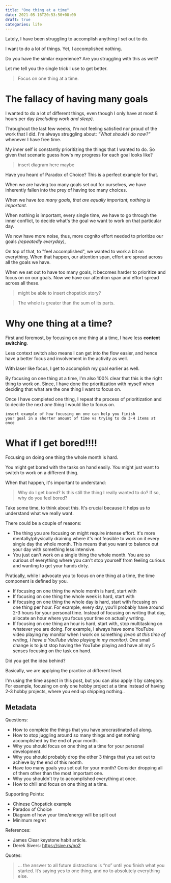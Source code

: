 ```yaml
---
title: "One thing at a time"
date: 2021-05-16T20:53:50+08:00
draft: true
categories: life
---
```


Lately, I have been struggling to accomplish anything I set out to do.

I want to do a lot of things. Yet, I accomplished nothing.

Do you have the similar experience? Are you struggling with this as well?

Let me tell you the single trick I use to get better.

> Focus on one thing at a time.

# The fallacy of having many goals

I wanted to do a lot of different things, even though I only have
at most 8 hours per day _(excluding work and sleep)_.

Throughout the last few weeks, I'm not feeling satisfied nor proud
of the work that I did. I'm always struggling about: _"What should I do now?"_
whenever I have free time.

My inner self is constantly prioritizing the things that I wanted to do.
So given that scenario guess how's my progress for each goal looks like?

> insert diagram here maybe

Have you heard of Paradox of Choice? This is a perfect example for that.

When we are having too many goals set out for ourselves,
we have inherently fallen into the prey of having too many choices.

When we have _too many goals, that are equally important, nothing is important._

When nothing is important, every single time, we have to go through the inner
conflict, to decide what's the goal we want to work on that particular day.

We now have more noise, thus, more cognito effort needed to prioritize our goals
_(repeatedly everyday)_,

On top of that, to "feel accomplished", we wanted to work a bit on everything.
When that happen, our attention span, effort are spread across all the goals
we have.

When we set out to have too many goals, it becomes harder to prioritize and
focus on on our goals. Now we have our attention span and effort spread
across all these.

> might be able to insert chopstick story?

> The whole is greater than the sum of its parts.


# Why one thing at a time?

First and foremost, by focusing on one thing at a time,
I have less **context switching**.

Less context switch also means I can get into the flow easier, and hence have
a better focus and involvement in the activity as well.

With laser like focus, I get to accomplish my goal earlier as well.

By focusing on one thing at a time, I'm also 100% clear that this is the right
thing to work on. Since, I have done the prioritization with myself when
deciding that what are the one thing I want to focus on.

Once I have completed one thing, I repeat the process of prioritization
and to decide the next _one thing_ I would like to focus on.

```
insert example of how focusing on one can help you finish
your goal in a shorter amount of time vs trying to do 3-4 items at once
```

# What if I get bored!!!!

Focusing on doing one thing the whole month is hard.

You might get bored with the tasks on hand easily. You might just want to
switch to work on a different thing.

When that happen, it's important to understand:

> Why do I get bored? Is this still the thing I really wanted to do?
> If so, why do you feel bored?

Take some time, to think about this. It's crucial because it helps us to
understand what we really want.

There could be a couple of reasons:

- The thing you are focusing on might require intense effort. It's more
  mentally/physically draining where it's not feasible to work on it every
  single day the whole month. This means that you want to balance out your day
  with something less intensive.
- You just can't work on a single thing the whole month. You are so curious of
  everything where you can't stop yourself from feeling curious and wanting to
  get your hands dirty.

Pratically, while I advocate you to focus on one thing at a time, the time
component is defined by you.

- If focusing on one thing the whole month is hard, start with
- If focusing on one thing the whole week is hard, start with
- If focusing on one thing the whole day is hard, start with focusing on one
  thing per hour. For example, every day, you'll probably have around 2-3 hours
  for your personal time. Instead of focusing on writing that day, allocate an
  hour where you focus your time on actually writing.
- If focusing on one thing an hour is hard, start with, stop
  multitasking on whatever you are doing. For example, I always have some
  YouTube video playing my monitor when I work on something _(even at this time
  of writing, I have a YouTube video playing in my monitor)_. One small change
  is to just stop having the YouTube playing and have all my 5 senses focusing
  on the task on hand.

Did you get the idea behind?

Basically, we are applying the practice at different level.

I'm using the time aspect in this post, but you can also apply
it by category. For example, focusing on only one hobby project at a time
instead of having 2-3 hobby projects, where you end up shipping nothing..

## Metadata
Questions:

- How to complete the things that you have procrastinated all along.
- How to stop juggling around so many things and get nothing accomplished by
  the end of your month.
- Why you should focus on one thing at a time for your personal development.
- Why you should probably drop the other 3 things that you set out to achieve
  by the end of this month.
- Have too many goals you set out for your month? Consider dropping all of them
  other than the most important one.
- Why you shouldn't try to accomplished everything at once.
- How to chill and focus on one thing at a time.

Supporting Points:

- Chinese Chopstick example
- Paradox of Choice
- Diagram of how your time/energy will be split out
- Minimum regret

References:

- James Clear keystone habit article.
- Derek Sivers: https://sive.rs/no2

Quotes:

> ... the answer to all future distractions is “no” until you finish what you started. It’s saying yes to one thing, and no to absolutely everything else.
